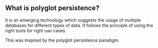 ## What is polyglot persistence?

It is an emerging technology which suggests the usage of multiple databases
for different types of data. It follows the principle of using the right tools
for right use cases.

This was inspired by the polyglot persistence paradigm. 
